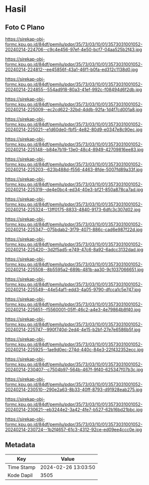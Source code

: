# Hasil

## Foto C Plano

https://sirekap-obj-formc.kpu.go.id/84df/pemilu/pdpr/35/73/03/10/01/3573031001052-20240214-224706--c9c4e456-97ef-4e50-bcf7-04aa525b2f43.jpg

https://sirekap-obj-formc.kpu.go.id/84df/pemilu/pdpr/35/73/03/10/01/3573031001052-20240214-224812--ee45856f-43a1-46f1-b0fa-ed312c1138d0.jpg

https://sirekap-obj-formc.kpu.go.id/84df/pemilu/pdpr/35/73/03/10/01/3573031001052-20240214-224855--554ad918-80a3-41ef-992c-f08494d6f2db.jpg

https://sirekap-obj-formc.kpu.go.id/84df/pemilu/pdpr/35/73/03/10/01/3573031001052-20240214-225009--ec2cd622-32bd-4ddb-92fa-1d4f7cd001a8.jpg

https://sirekap-obj-formc.kpu.go.id/84df/pemilu/pdpr/35/73/03/10/01/3573031001052-20240214-225021--e1d60de0-fbf5-4e82-80d9-e0347e8c90ec.jpg

https://sirekap-obj-formc.kpu.go.id/84df/pemilu/pdpr/35/73/03/10/01/3573031001052-20240214-225148--b84e7b19-13e0-48c4-8949-42709816ee83.jpg

https://sirekap-obj-formc.kpu.go.id/84df/pemilu/pdpr/35/73/03/10/01/3573031001052-20240214-225203--623b488d-f556-4463-8fde-5007fd89a33f.jpg

https://sirekap-obj-formc.kpu.go.id/84df/pemilu/pdpr/35/73/03/10/01/3573031001052-20240214-225319--de4e0bc4-ed34-40e3-bf21-850a878ca7ad.jpg

https://sirekap-obj-formc.kpu.go.id/84df/pemilu/pdpr/35/73/03/10/01/3573031001052-20240214-225324--13ff0175-8833-4840-9173-6dfc3c307d02.jpg

https://sirekap-obj-formc.kpu.go.id/84df/pemilu/pdpr/35/73/03/10/01/3573031001052-20240214-225347--075bdab2-3f79-4071-886c-cad6e987f22d.jpg

https://sirekap-obj-formc.kpu.go.id/84df/pemilu/pdpr/35/73/03/10/01/3573031001052-20240214-225420--3d2f5ad5-e749-47c6-8a92-6adcc3132dad.jpg

https://sirekap-obj-formc.kpu.go.id/84df/pemilu/pdpr/35/73/03/10/01/3573031001052-20240214-225508--8b5595a2-689b-481b-aa30-9c1037066651.jpg

https://sirekap-obj-formc.kpu.go.id/84df/pemilu/pdpr/35/73/03/10/01/3573031001052-20240214-225549--44e54af1-edd3-4a05-9790-dfcca1c5e747.jpg

https://sirekap-obj-formc.kpu.go.id/84df/pemilu/pdpr/35/73/03/10/01/3573031001052-20240214-225651--f5560001-05ff-46c2-a4e3-4e79864b8f40.jpg

https://sirekap-obj-formc.kpu.go.id/84df/pemilu/pdpr/35/73/03/10/01/3573031001052-20240214-225747--990f740d-2ed4-4e15-b2bf-27e7e6586b5f.jpg

https://sirekap-obj-formc.kpu.go.id/84df/pemilu/pdpr/35/73/03/10/01/3573031001052-20240214-225925--1ae9d0ec-274d-440c-84e3-22f432352ecc.jpg

https://sirekap-obj-formc.kpu.go.id/84df/pemilu/pdpr/35/73/03/10/01/3573031001052-20240214-230407--c7504b97-564b-467f-9f40-625347f07b3c.jpg

https://sirekap-obj-formc.kpu.go.id/84df/pemilu/pdpr/35/73/03/10/01/3573031001052-20240214-230510--290e2a63-8b33-40ff-8793-d91928eab275.jpg

https://sirekap-obj-formc.kpu.go.id/84df/pemilu/pdpr/35/73/03/10/01/3573031001052-20240214-230621--eb3244e2-3a42-4fe7-b527-62b16bd21bbc.jpg

https://sirekap-obj-formc.kpu.go.id/84df/pemilu/pdpr/35/73/03/10/01/3573031001052-20240214-230724--1b2f4657-61c3-4312-92ce-ed09ee4ccc0e.jpg


## Metadata

| Key        | Value               |
| ---------- | ------------------- |
| Time Stamp | 2024-02-26 13:03:50 |
| Kode Dapil | 3505                |



